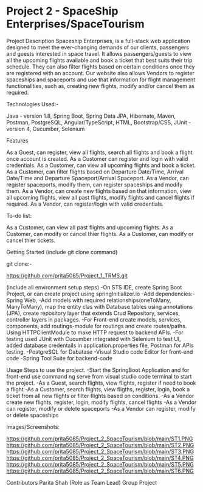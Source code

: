 # Project 2 - SpaceShip Enterprises/SpaceTourism

Project Description
Spaceship Enterprises, is a full-stack web application designed to meet the ever-changing demands of our clients, passengers and guests interested in space travel. It allows passengers/guests to view all the upcoming flights available and book a ticket that best suits their trip schedule. They can also filter flights based on certain conditions once they are registered with an account. Our website also allows Vendors to register spaceships and spaceports and use that information for flight management functionalities, such as, creating new flights, modify and/or cancel them as required.

Technologies Used:-

Java - version 1.8,
Spring Boot,
Spring Data JPA,
Hibernate,
Maven,
Postman,
PostgreSQL,
Angular/TypeScript,
HTML,
Bootstrap/CSS,
JUnit - version 4,
Cucumber,
Selenium

Features

As a Guest, can register, view all flights, search all flights and book a flight once account is created.
As a Customer can register and login with valid credentials.
As a Customer, can view all upcoming flights and book a ticket.
As a Customer, can filter flights based on Departure Date/Time, Arrival Date/Time and Departure Spaceport/Arrival Spaceport.
As a Vendor, can register spaceports, modify them, can register spaceships and modify them. 
As a Vendor, can create new flights based on that information, view all upcoming flights, view all past flights, modify flights and cancel flights if required.
As a Vendor, can register/login with valid credentials.

To-do list:

As a Customer, can view all past flights and upcoming flights.
As a Customer, can modify or cancel thier flights.
As a Customer, can modify or cancel thier tickets.

Getting Started
(include git clone command)

git clone:-

https://github.com/prita5085/Project_1_TRMS.git

(include all environment setup steps)
-On STS IDE, create Spring Boot Project, or can create project using springInitializer.io
-Add dependencies:- Spring Web, 
-Add models with required relationships(oneToMany, ManyToMany), map the entity clas with Database tables using annotations (JPA), create repository layer that extends Crud Repository, services, controller layers in packages.
-For Front-end create models, services, components, add routings-module for routings and create routes/paths. Using HTTPClientModule to make HTTP request to backend APIs.
-For testing used JUnit with Cucumber integrated with Selenium to test UI, added database credentails in application.properties file, Postman for APIs testing.
-PostgreSQL for Dabatase
-Visual Studio code Editor for front-end code
-Spring Tool Suite for backend-code

Usage
Steps to use the project. 
-Start the SpringBoot Application and for front-end use command ng serve from visual studio code terminal to start the project. 
-As a Guest, search flights, view flights, register if need to book a flight
-As a Customer, search flights, view fligths, register, login, book a ticket from all new flights or filter flights based on conditions.
-As a Vendor create new flights, register, login, modify flights, cancel flights
-As a Vendor can register, modify or delete spaceports
-As a Vendor can register, modify or delete spaceships

Images/Screenshots:

https://github.com/prita5085/Project_2_SpaceTourism/blob/main/ST1.PNG
https://github.com/prita5085/Project_2_SpaceTourism/blob/main/ST2.PNG
https://github.com/prita5085/Project_2_SpaceTourism/blob/main/ST3.PNG
https://github.com/prita5085/Project_2_SpaceTourism/blob/main/ST4.PNG
https://github.com/prita5085/Project_2_SpaceTourism/blob/main/ST5.PNG
https://github.com/prita5085/Project_2_SpaceTourism/blob/main/ST6.PNG

Contributors
Parita Shah (Role as Team Lead)
Group Project

